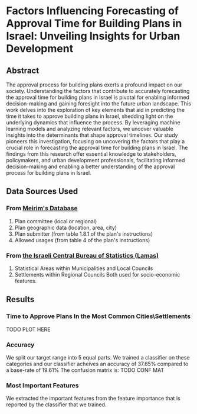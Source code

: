 # Factors Influencing Forecasting of Approval Time for Building Plans in Israel: Unveiling Insights for Urban Development

## Abstract
The approval process for building plans exerts a profound impact on our society. Understanding the factors that contribute to accurately forecasting the approval time for building plans in Israel is pivotal for enabling informed decision-making and gaining foresight into the future urban landscape. This work delves into the exploration of key elements that aid in predicting the time it takes to approve building plans in Israel, shedding light on the underlying dynamics that influence the process. By leveraging machine learning models and analyzing relevant factors, we uncover valuable insights into the determinants that shape approval timelines. Our study pioneers this investigation, focusing on uncovering the factors that play a crucial role in forecasting the approval time for building plans in Israel. The findings from this research offer essential knowledge to stakeholders, policymakers, and urban development professionals, facilitating informed decision-making and enabling a better understanding of the approval process for building plans in Israel.

## Data Sources Used
### From [Meirim's Database](https://github.com/meirim-org/meirim)
1. Plan committee (local or regional)
2. Plan geographic data (location, area, city)
3. Plan submitter (from table 1.8.1 of the plan's instructions)
4. Allowed usages (from table 4 of the plan's instructions)

### From [the Israeli Central Bureau of Statistics (Lamas)](https://www.cbs.gov.il/he/publications/Pages/2023/%D7%90%D7%A4%D7%99%D7%95%D7%9F-%D7%99%D7%97%D7%99%D7%93%D7%95%D7%AA-%D7%92%D7%90%D7%95%D7%92%D7%A8%D7%A4%D7%99%D7%95%D7%AA-%D7%95%D7%A1%D7%99%D7%95%D7%95%D7%92%D7%9F-%D7%9C%D7%A4%D7%99-%D7%94%D7%A8%D7%9E%D7%94-%D7%94%D7%97%D7%91%D7%A8%D7%AA%D7%99%D7%AA-%D7%9B%D7%9C%D7%9B%D7%9C%D7%99%D7%AA-%D7%A9%D7%9C-%D7%94%D7%90%D7%95%D7%9B%D7%9C%D7%95%D7%A1%D7%99%D7%99%D7%94-%D7%91%D7%A9%D7%A0%D7%AA-2019.aspx)
1. Statistical Areas within Municipalities and Local Councils
2. Settlements within Regional Councils
Both used for socio-economic features.

## Results
### Time to Approve Plans In the Most Common Cities\Settlements
TODO PLOT HERE

### Accuracy
We split our target range into 5 equal parts.
We trained a classifier on these categories and our classifier acheives an accuracy of 37.65% compared to a base-rate of 19.61%
The confusion matrix is:
TODO CONF MAT

### Most Important Features
We extracted the important features from the feature importance that is reported by the classifier that we trained.
